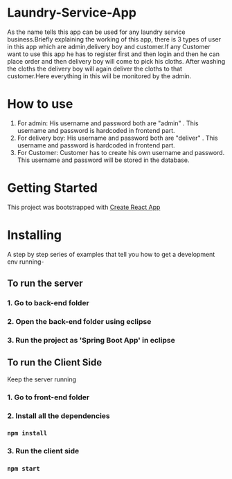 # Laundry-Service-App

As the name tells this app can be used for any laundry service business.Briefly explaining the working of this app, there is 3 types of user in this app which are admin,delivery boy and customer.If any Customer want to use this app he has to register first and then login and then he can place order and then delivery boy will come to pick his cloths. After washing the cloths the delivery boy will again deliver the cloths to that customer.Here everything in this wiil be monitored by the admin.

# How to use
1. For admin: His username and password both are "admin" . This username and password is hardcoded  in frontend part.
2. For delivery boy: His username and password both are "deliver" . This username and password is hardcoded  in frontend part.
3. For Customer: Customer has to create his own username and password. This username and password will be stored in the database.

# Getting Started

This project was bootstrapped with [Create React App](https://github.com/facebook/create-react-app)

# Installing

A step by step series of examples that tell you how to get a development env running-

## To run the server

### 1. Go to back-end folder

### 2. Open the back-end folder using eclipse

### 3. Run the project as 'Spring Boot App' in eclipse

## To run the Client Side 

Keep the server running

### 1. Go to front-end folder

### 2. Install all the dependencies

### ```npm install```

### 3. Run the client side

### ```npm start```
